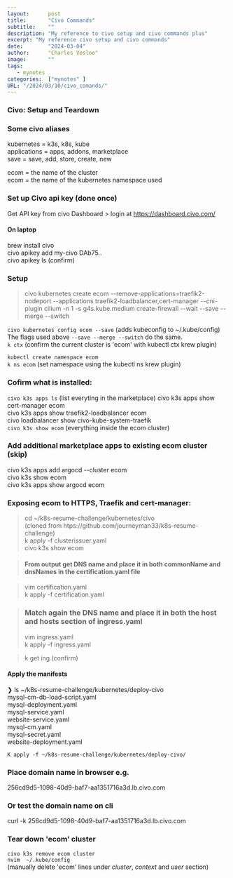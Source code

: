 ```yaml
---
layout:      post
title:       "Civo Commands"
subtitle:    ""
description: "My reference to civo setup and civo commands plus"
excerpt: "My reference civo setup and civo commands"
date:        "2024-03-04"
author:      "Charles Vosloo"
image:       ""
tags:  
   - mynotes
categories:  ["mynotes" ]
URL: "/2024/03/10/civo_comands/"
---
```

### Civo: Setup and Teardown 



### Some civo aliases 
kubernetes = k3s, k8s, kube  
applications = apps, addons, marketplace  
save = save, add, store, create, new

ecom = the name of the cluster   
ecom = the name of the kubernetes namespace used

### Set up Civo api key (done once)

Get API key from civo Dashboard > login at https://dashboard.civo.com/   
#### On laptop 
brew install civo  
civo apikey add my-civo  DAb75..   
civo apikey ls (confirm)   

###  Setup 

> civo kubernetes create ecom --remove-applications=traefik2-nodeport --applications traefik2-loadbalancer,cert-manager --cni-plugin cilium  -n 1 -s g4s.kube.medium create-firewall  --wait --save --merge --switch

```civo kubernetes config ecom --save``` (adds kubeconfig to ~/.kube/config)  
The flags used above ``--save --merge --switch`` do the same.   
```k ctx``` (confirm the current cluster is 'ecom' with kubectl ctx krew plugin)

```kubectl create namespace ecom```   
```k ns ecom``` (set namespace using the kubectl ns krew plugin)

###  Cofirm what is installed:
```civo k3s apps ls```  (list everyting in the marketplace)
civo k3s apps show cert-manager ecom        
civo k3s apps show traefik2-loadbalancer ecom      
civo loadbalancer show civo-kube-system-traefik  
```civo k3s show ecom```  (everything inside the ecom cluster)

###  Add additional marketplace apps to existing ecom cluster (skip) 
civo k3s apps add argocd --cluster ecom   
civo k3s show ecom               
civo k3s apps show argocd ecom     

### Exposing ecom to HTTPS, Traefik and cert-manager:

> cd ~/k8s-resume-challenge/kubernetes/civo  
(cloned from htps://github.com/journeyman33/k8s-resume-challenge)   
k apply -f clusterissuer.yaml  
civo k3s show ecom   

> #### From output get DNS name and place it in both commonName and dnsNames in the certification.yaml file

> vim certification.yaml      
k apply -f certification.yaml

> ### Match again the DNS name and place it in both the host and hosts section of ingress.yaml
> vim ingress.yaml  
k apply -f ingress.yaml

> k get ing (confirm)

#### Apply the manifests

❯ ls  ~/k8s-resume-challenge/kubernetes/deploy-civo  
mysql-cm-db-load-script.yaml  
mysql-deployment.yaml  
mysql-service.yaml    
website-service.yaml  
mysql-cm.yaml  
mysql-secret.yaml        
website-deployment.yaml  
  
```K apply -f ~/k8s-resume-challenge/kubernetes/deploy-civo/```  

### Place domain name in browser  e.g.
256cd9d5-1098-40d9-baf7-aa1351716a3d.lb.civo.com

### Or test the domain name  on cli
curl -k 256cd9d5-1098-40d9-baf7-aa1351716a3d.lb.civo.com

### Tear down 'ecom' cluster
```civo k3s remove ecom cluster```  
```nvim  ~/.kube/config```  
(manually delete 'ecom' lines under _cluster_, _context_ and _user_ section)


